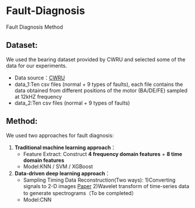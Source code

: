 # Fault-Diagnosis
Fault Diagnosis Method

## Dataset:
  We used the bearing dataset provided by CWRU and selected some of the data for our experiments.
  * Data source：[CWRU](https://engineering.case.edu/bearingdatacenter/home)
  * data_1:Ten csv files (normal + 9 types of faults), each file contains the data obtained from different positions of the motor (BA/DE/FE) sampled at 12kHZ frequency
  * data_2:Ten csv files (normal + 9 types of faults)

## Method:
  We used two approaches for fault diagnosis: 
  1. **Traditional machine learning approach**：
     * Feature Extract: Construct **4 frequency domain features** + **8 time domain features**
     * Model:KNN / SVM / XGBoost
  2. **Data-driven deep learning approach**：
     * Sampling Timing Data Reconstruction(Two ways):
       1)Converting signals to 2-D images [Paper](https://ieeexplore.ieee.org/abstract/document/8114247)
       2)Wavelet transform of time-series data to generate spectrograms（To be completed）
     * Model:CNN

